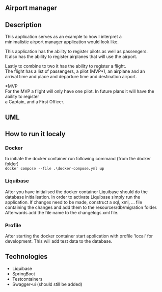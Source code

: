 ## Airport manager
## Description
This application serves as an example to how I interpret a   
minimalistic airport manager application would look like. 

This application has the ability to register pilots as well as passengers.    
It also has the ability to register airplanes that will use the airport. 

Lastly to combine to two it has the ability to register a flight.   
The flight has a list of passengers, a pilot (MVP*), an airplane and an   
arrival time and place and departure time and destination airport. 

*MVP    
For the MVP a flight will only have one pilot. In future plans it will have the ability to register    
a Captain, and a First Officer. 

## UML



## How to run it localy
### Docker
to initiate the docker container run following command (from the docker folder)    
``docker compose --file .\docker-compose.yml up`` 

### Liquibase

After you have initialised the docker container Liquibase should do the database initialisation. 
In order to activate Liquibase simply run the application. 
If changes need to be made, construct a sql, xml, ... file containing the changes and 
add them to the resources/db/migration folder. Afterwards add the file name to the changelogs.xml file. 

### Profile

After starting the docker container
start application with profile 'local' for development.
This will add test data to the database.  

## Technologies

- Liquibase
- SpringBoot
- Testcontainers
- Swagger-ui (should still be added)